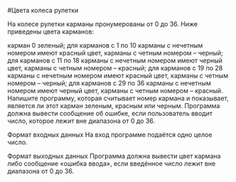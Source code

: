 #Цвета колеса рулетки 

На колесе рулетки карманы пронумерованы от 0 до 36. Ниже приведены цвета карманов: 

карман 0 зеленый;
для карманов с 1 по 10 карманы с нечетным номером имеют красный цвет, карманы с четным номером – черный;
для карманов с 11 по 18 карманы с нечетным номером имеют черный цвет, карманы с четным номером – красный;
для карманов с 19 по 28 карманы с нечетным номером имеют красный цвет, карманы с четным номером – черный;
для карманов с 29 по 36 карманы с нечетным номером имеют черный цвет, карманы с четным номером – красный.
Напишите программу, которая считывает номер кармана и показывает, является ли этот карман зеленым, красным или черным. 
Программа должна вывести сообщение об ошибке, если пользователь вводит число, которое лежит вне диапазона от 0 до 36.

Формат входных данных
На вход программе подаётся одно целое число.

Формат выходных данных
Программа должна вывести цвет кармана либо сообщение «ошибка ввода», если введённое число лежит вне диапазона от 0 до 36.